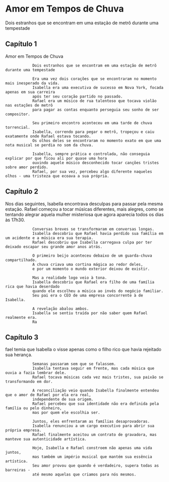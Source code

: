 # Amor em Tempos de Chuva

Dois estranhos que se encontram em uma estação de metrô durante uma tempestade


## Capítulo 1

Amor em Tempos de Chuva
                
                Dois estranhos que se encontram em uma estação de metrô durante uma tempestade
                
                Era uma vez dois corações que se encontraram no momento mais inesperado da vida. 
                Isabella era uma executiva de sucesso em Nova York, focada apenas em sua carreira 
                após ter seu coração partido no passado. 
                Rafael era um músico de rua talentoso que tocava violão nas estações de metrô 
                para pagar as contas enquanto perseguia seu sonho de ser compositor.
                
                Seu primeiro encontro aconteceu em uma tarde de chuva torrencial. 
                Isabella, correndo para pegar o metrô, tropeçou e caiu exatamente onde Rafael estava tocando. 
                Os olhos deles se encontraram no momento exato em que uma nota musical se perdia no som da chuva.
                
                Isabella, sempre prática e controlada, não conseguia explicar por que ficou ali por quase uma hora 
                ouvindo aquele músico desconhecido tocar canções tristes sobre amor perdido. 
                Rafael, por sua vez, percebeu algo diferente naqueles olhos - uma tristeza que ecoava a sua própria.

## Capítulo 2

Nos dias seguintes, Isabella encontrava desculpas para passar pela mesma estação. 
                Rafael começou a tocar músicas diferentes, mais alegres, como se tentando alegrar 
                aquela mulher misteriosa que agora aparecia todos os dias às 17h30.
                
                Conversas breves se transformaram em conversas longas. 
                Isabella descobriu que Rafael havia perdido sua família em um acidente e a música era sua terapia. 
                Rafael descobriu que Isabella carregava culpa por ter deixado escapar seu grande amor anos atrás.
                
                O primeiro beijo aconteceu debaixo de um guarda-chuva compartilhado. 
                A chuva criava uma cortina mágica ao redor deles, 
                e por um momento o mundo exterior deixou de existir.
                
                Mas a realidade logo veio à tona. 
                Isabella descobriu que Rafael era filho de uma família rica que havia deserdado 
                quando ele escolheu a música ao invés do negócio familiar. 
                Seu pai era o CEO de uma empresa concorrente à de Isabella.
                
                A revelação abalou ambos. 
                Isabella se sentiu traída por não saber quem Rafael realmente era. 
                Ra

## Capítulo 3

fael temia que Isabella o visse apenas como o filho rico que havia rejeitado sua herança.
                
                Semanas passaram sem que se falassem. 
                Isabella tentava seguir em frente, mas cada música que ouvia a fazia lembrar dele. 
                Rafael tocava músicas cada vez mais tristes, sua paixão se transformando em dor.
                
                A reconciliação veio quando Isabella finalmente entendeu que o amor de Rafael por ela era real, 
                independente de sua origem. 
                Rafael percebeu que sua identidade não era definida pela família ou pelo dinheiro, 
                mas por quem ele escolhia ser.
                
                Juntos, eles enfrentaram as famílias desaprovadoras. 
                Isabella renunciou a um cargo executivo para abrir sua própria empresa. 
                Rafael finalmente aceitou um contrato de gravadora, mas manteve sua autenticidade artística.
                
                Hoje, Isabella e Rafael constroem não apenas uma vida juntos, 
                mas também um império musical que mantém sua essência artística. 
                Seu amor provou que quando é verdadeiro, supera todas as barreiras - 
                até mesmo aquelas que criamos para nós mesmos.